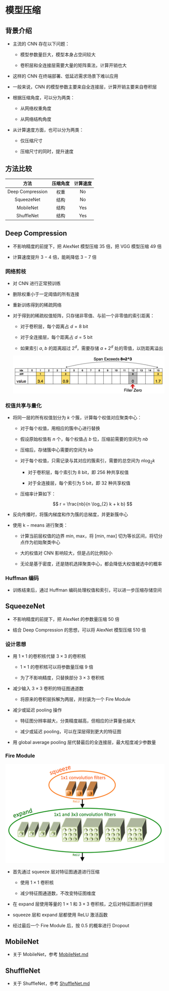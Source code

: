 # 模型压缩

## 背景介绍

- 主流的 $\mathrm{CNN}$ 存在以下问题：

  - 模型参数量巨大，模型本身占空间较大

  - 卷积层和全连接层需要大量的矩阵乘法，计算开销也大

- 这样的 $\mathrm{CNN}$ 在终端部署、低延迟需求场景下难以应用

- 一般来说，$\mathrm{CNN}$ 的模型参数主要来自全连接层，计算开销主要来自卷积层

- 根据压缩角度，可以分为两类：

  - 从网络权重角度

  - 从网络结构角度

- 从计算速度方面，也可以分为两类：

  - 仅压缩尺寸

  - 压缩尺寸的同时，提升速度

## 方法比较

方法 | 压缩角度 | 计算速度
:---: | :---: | :---:
$\mathrm{Deep \ Compression}$ | 权重 | $\mathrm{No}$
$\mathrm{SqueezeNet}$ | 结构 | $\mathrm{No}$
$\mathrm{MobileNet}$ | 结构 | $\mathrm{Yes}$
$\mathrm{ShuffleNet}$ | 结构 | $\mathrm{Yes}$

## $\mathrm{Deep \ Compression}$

- 不影响精度的前提下，把 $\mathrm{AlexNet}$ 模型压缩 $35$ 倍，把 $\mathrm{VGG}$ 模型压缩 $49$ 倍

- 计算速度提升 $3 - 4$ 倍，能耗降低 $3 - 7$ 倍

### 网络剪枝

- 对 $\mathrm{CNN}$ 进行正常预训练

- 删除权重小于一定阈值的所有连接

- 重新训练得到的稀疏网络

- 对于得到的稀疏权值矩阵，只存储非零值、与前一个非零值的索引距离：

  - 对于卷积层，每个距离占 $d = 8 \ \mathrm{bit}$

  - 对于全连接层，每个距离占 $d = 5 \ \mathrm{bit}$

  - 如果索引 $a, \ b$ 的距离超过 $2^{d}$，需要存储 $a + 2^{d}$ 处的零值，以防距离溢出

  <center>
  <img src="images/compression_pruning.png"/>
  </center>

### 权值共享与量化

- 将同一层的所有权值划分为 $k$ 个簇，计算每个权值对应聚类中心：

  - 对于每个权值，用相应的簇中心进行替换

  - 假设原始权值有 $n$ 个，每个权值占 $b$ 位，压缩前需要的空间为 $n b$

  - 压缩后，存储簇中心需要的空间为 $k b$

  - 对于每个权值，只需记录与其对应的簇索引，需要的总空间为 $n \log_{2} k$

    - 对于卷积层，每个索引为 $8 \ \mathrm{bit}$，即 $256$ 种共享权值

    - 对于全连接层，每个索引为 $5 \ \mathrm{bit}$，即 $32$ 种共享权值

  - 压缩率计算如下：

    $$
    r = \frac{nb}{n \log_{2} k + k b}
    $$

- 反向传播时，将簇内梯度和作为簇的总梯度，并更新簇中心

- 使用 $\mathrm{k-means}$ 进行聚类：

  - 计算当前层权值的边界 $\mathrm{min}, \ \mathrm{max}$，将 $\left[ \mathrm{min}, \ \mathrm{max} \right]$ 切为等长区间，将切分点作为初始聚类中心

  - 大的权值对 $\mathrm{CNN}$ 影响较大，但是占的比例较小

  - 无论是基于密度，还是随机选择聚类中心，都会降低大权值被选中的概率

### $\mathrm{Huffman}$ 编码

- 训练结束后，通过 $\mathrm{Huffman}$ 编码处理权值和索引，可以进一步压缩存储空间

## $\mathrm{SqueezeNet}$

- 不影响精度的前提下，把 $\mathrm{AlexNet}$ 的参数量压缩 $50$ 倍

- 结合 $\mathrm{Deep \ Compression}$ 的思想，可以将 $\mathrm{AlexNet}$ 模型压缩 $510$ 倍

### 设计思想

- 用 $1 \times 1$ 的卷积核代替 $3 \times 3$ 的卷积核

  - $1 \times 1$ 的卷积核可以将参数量压缩 $9$ 倍

  - 为了不影响精度，只替换部分 $3 \times 3$ 卷积核

- 减少输入 $3 \times 3$ 卷积的特征图通道数

  - 将原来的卷积层拆解为两层，并封装为一个 $\mathrm{Fire \ Module}$

- 减少或延迟 $\mathrm{pooling}$ 操作

  - 特征图分辨率越大，分类精度越高，但相应的计算量也越大

  - 减少或延迟 $\mathrm{pooling}$，可以在深层得到更大的特征图

- 用 $\mathrm{global \ average \ pooling}$ 层代替最后的全连接层，最大程度减少参数量

### $\mathrm{Fire \ Module}$

<center>
<img src="images/squeezenet.png"/>
</center>

- 首先通过 $\mathrm{squeeze}$ 层对特征图通道进行压缩

  - 使用 $1 \times 1$ 卷积核

  - 减少特征图通道数，不改变特征图维度

- 在 $\mathrm{expand}$ 层使用等量的 $1 \times 1$ 和 $3 \times 3$ 卷积核，之后对特征图进行拼接

- $\mathrm{squeeze}$ 层和 $\mathrm{expand}$ 层都使用 $\mathrm{ReLU}$ 激活函数

- 经过最后一个 $\mathrm{Fire \ Module}$ 后，按 $0.5$ 的概率进行 $\mathrm{Dropout}$

## $\mathrm{MobileNet}$

- 关于 $\mathrm{MobileNet}$，参考 [$\mathrm{MobileNet.md}$](MobileNet.md)

## $\mathrm{ShuffleNet}$

- 关于 $\mathrm{ShuffleNet}$，参考 [$\mathrm{ShuffleNet.md}$](ShuffleNet.md)